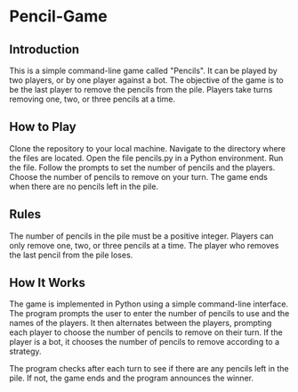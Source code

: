 # Pencil-Game

## Introduction
This is a simple command-line game called "Pencils". It can be played by two players, or by one player against a bot. The objective of the game is to be the last player to remove the pencils from the pile. Players take turns removing one, two, or three pencils at a time.

## How to Play
Clone the repository to your local machine.
Navigate to the directory where the files are located.
Open the file pencils.py in a Python environment.
Run the file.
Follow the prompts to set the number of pencils and the players.
Choose the number of pencils to remove on your turn.
The game ends when there are no pencils left in the pile.
## Rules
The number of pencils in the pile must be a positive integer.
Players can only remove one, two, or three pencils at a time.
The player who removes the last pencil from the pile loses.
## How It Works
The game is implemented in Python using a simple command-line interface. The program prompts the user to enter the number of pencils to use and the names of the players. It then alternates between the players, prompting each player to choose the number of pencils to remove on their turn. If the player is a bot, it chooses the number of pencils to remove according to a strategy.

The program checks after each turn to see if there are any pencils left in the pile. If not, the game ends and the program announces the winner.
